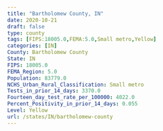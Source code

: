 ```yaml
---
title: "Bartholomew County, IN"
date: 2020-10-21
draft: false
type: county
tags: [FIPS:18005.0,FEMA:5.0,Small metro,Yellow]
categories: [IN]
County: Bartholomew County
State: IN
FIPS: 18005.0
FEMA_Region: 5.0
Population: 83779.0
NCHS_Urban_Rural_Classification: Small metro
Tests_in_prior_14_days: 3370.0
Fourteen_day_test_rate_per_100000: 4022.0
Percent_Positivity_in_prior_14_days: 0.055
Level: Yellow
url: /states/IN/bartholomew-county
---
```



